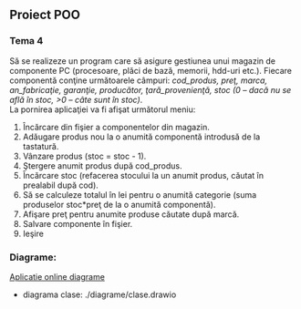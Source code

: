 ## Proiect POO
### Tema 4
Să se realizeze un program care să asigure gestiunea unui magazin de componente PC (procesoare, plăci de bază, memorii, hdd-uri etc.). Fiecare componentă conţine următoarele câmpuri: _cod_produs, preţ, marca, an_fabricaţie, garanţie, producător, ţară_provenienţă, stoc (0 – dacă nu se află în stoc, >0 – câte sunt în stoc)_.  
La pornirea aplicaţiei va fi afişat următorul meniu:
1. Încărcare din fişier a componentelor din magazin.
2. Adăugare produs nou la o anumită componentă introdusă de la tastatură.
3. Vânzare produs (stoc = stoc - 1).
4. Ştergere anumit produs după cod_produs.
5. Încărcare stoc (refacerea stocului la un anumit produs, căutat în prealabil după cod).
6. Să se calculeze totalul în lei pentru o anumită categorie (suma produselor stoc*preţ de la o anumită componentă).
7. Afişare preţ pentru anumite produse căutate după marcă.
8. Salvare componente în fişier.
9. Ieşire

### Diagrame:  
<a  href="https://app.diagrams.net">Aplicatie online diagrame</a>  
* diagrama clase: ./diagrame/clase.drawio